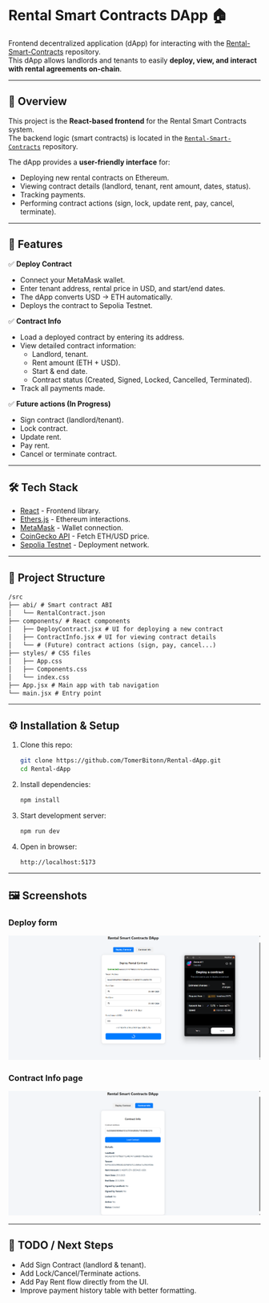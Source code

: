 # Rental Smart Contracts DApp 🏠

Frontend decentralized application (dApp) for interacting with the [Rental-Smart-Contracts](https://github.com/TomerBitonn/Rental-Smart-Contracts.git) repository.  
This dApp allows landlords and tenants to easily **deploy, view, and interact with rental agreements on-chain**.

---

## 📖 Overview

This project is the **React-based frontend** for the Rental Smart Contracts system.  
The backend logic (smart contracts) is located in the [`Rental-Smart-Contracts`](https://github.com/TomerBitonn/Rental-Smart-Contracts.git) repository.

The dApp provides a **user-friendly interface** for:
- Deploying new rental contracts on Ethereum.
- Viewing contract details (landlord, tenant, rent amount, dates, status).
- Tracking payments.
- Performing contract actions (sign, lock, update rent, pay, cancel, terminate).

---

## 🚀 Features

✅ **Deploy Contract**  
- Connect your MetaMask wallet.  
- Enter tenant address, rental price in USD, and start/end dates.  
- The dApp converts USD → ETH automatically.  
- Deploys the contract to Sepolia Testnet.  

✅ **Contract Info**  
- Load a deployed contract by entering its address.  
- View detailed contract information:
  - Landlord, tenant.
  - Rent amount (ETH + USD).
  - Start & end date.
  - Contract status (Created, Signed, Locked, Cancelled, Terminated).
- Track all payments made.  

✅ **Future actions (In Progress)**  
- Sign contract (landlord/tenant).  
- Lock contract.  
- Update rent.  
- Pay rent.  
- Cancel or terminate contract.  

---

## 🛠️ Tech Stack

- [React](https://reactjs.org/) - Frontend library.  
- [Ethers.js](https://docs.ethers.io/) - Ethereum interactions.  
- [MetaMask](https://metamask.io/) - Wallet connection.  
- [CoinGecko API](https://www.coingecko.com/) - Fetch ETH/USD price.  
- [Sepolia Testnet](https://sepolia.etherscan.io/) - Deployment network.  

---

## 📂 Project Structure

```
/src
├── abi/ # Smart contract ABI
│   └── RentalContract.json
├── components/ # React components
│   ├── DeployContract.jsx # UI for deploying a new contract
│   ├── ContractInfo.jsx # UI for viewing contract details
│   └── # (Future) contract actions (sign, pay, cancel...)
├── styles/ # CSS files
│   ├── App.css
│   ├── Components.css
│   └── index.css
├── App.jsx # Main app with tab navigation
└── main.jsx # Entry point
```

---

## ⚙️ Installation & Setup

1. Clone this repo:
   ```bash
   git clone https://github.com/TomerBitonn/Rental-dApp.git
   cd Rental-dApp
   ```

2. Install dependencies:
   ```bash
   npm install
   ```

3. Start development server:
   ```bash
   npm run dev
   ```

4. Open in browser:
   ```bash
   http://localhost:5173
   ```

---

## 🖼️ Screenshots

### Deploy form
![Deploy form](assets/Deploy_Rental_Contract.png)

### Contract Info page
![Contract Info page](assets/Contract_Info.png)

---

## 📌 TODO / Next Steps

- Add Sign Contract (landlord & tenant).
- Add Lock/Cancel/Terminate actions.
- Add Pay Rent flow directly from the UI.
- Improve payment history table with better formatting.
